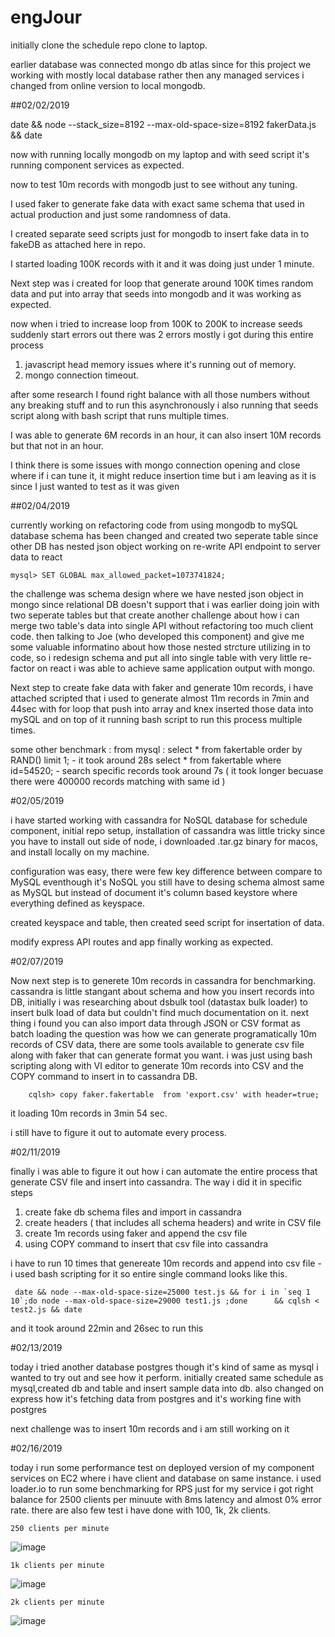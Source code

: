 # engJour
initially clone the schedule repo clone to laptop.

earlier database was connected mongo db atlas since for this project we working with mostly local database rather then any managed services i changed from online version to local mongodb.

##02/02/2019

date && node --stack_size=8192 --max-old-space-size=8192 fakerData.js && date

now with running locally mongodb on my laptop and with seed script it's running component services as expected.

now to test 10m records with mongodb just to see without any tuning. 

I used faker to generate fake data with exact same schema that used in actual production and just some randomness of data.

I created separate  seed scripts just for mongodb to insert fake data in to fakeDB as attached here in repo.

I started loading 100K records with it and it was doing just under 1 minute.

Next step was i created for loop that generate around 100K times random data and put into array that seeds into mongodb and it was working as expected.

now when i tried to increase loop from 100K to 200K to increase seeds suddenly start errors out 
there was 2 errors mostly i got during this entire process 
1) javascript head memory issues where it's running out of memory.
2) mongo connection timeout.

after some research I found right balance with all those numbers without any breaking stuff and to run this asynchronously i also running that seeds script along with bash script that runs multiple times.

I was able to generate 6M records in an hour, it can also insert 10M records but that not in an hour.

I think there is some issues with mongo connection opening and close where if i can tune it, it might reduce insertion time but i am leaving as it is since I just wanted to test as it was given 


##02/04/2019 

currently working on refactoring code from using mongodb to mySQL
database schema has been changed and created two seperate table since other DB has nested json object 
working on re-write API endpoint to server data to react 

    mysql> SET GLOBAL max_allowed_packet=1073741824;

the challenge was schema design where we have nested json object in mongo since relational DB doesn't support that i was earlier doing join with two seperate tables but that create another challenge about how i can merge two table's data into single API without refactoring too much client code.
then talking to Joe (who developed this component) and give me some valuable informatino about how those nested strcture utilizing in to code, so i redesign schema and put all into single table with very little re-factor on react i was able to achieve same application output with mongo. 

Next step to create fake data with faker and generate 10m records, i have attached scripted that i used to generate almost 11m records in 7min and 44sec with for loop that push into array and knex inserted those data into mySQL and on top of it running bash script to run this process multiple times.

some other benchmark :
from mysql : select * from fakertable order by RAND() limit 1;   - it took around 28s
select * from fakertable where id=54520;  - search specific records took around 7s ( it took longer becuase there were 400000 records matching with same id )


#02/05/2019 

i have started working with cassandra for NoSQL database for schedule component, initial repo setup, installation of cassandra was little tricky since you have to install out side of node, i downloaded .tar.gz binary for macos, and install locally on my machine.

configuration was easy, there were few key difference between compare to MySQL eventhough it's NoSQL you still have to desing schema almost same as MySQL but instead of document it's column based keystore where everything defined as keyspace.

created keyspace and table, then created seed script for insertation of data.

modify express API routes and app finally working as expected.


#02/07/2019

Now next step is to generete 10m records in cassandra for benchmarking.
cassandra is little stangant about schema and how you insert records into DB, initially i was researching about dsbulk tool (datastax bulk loader) to insert bulk load of data but couldn't find much documentation on it.
next thing i found you can also import data through JSON or CSV format as batch loading 
the question was how we can generate programatically 10m records of CSV data, there are some tools available to generate csv file along with faker that can generate format you want.
i was just using bash scripting along with VI editor to generate 10m records into CSV and the COPY command to insert in to cassandra DB.

        cqlsh> copy faker.fakertable  from 'export.csv' with header=true;

it loading 10m records in 3min 54 sec. 

i still have to figure it out to automate every process.

#02/11/2019 

finally i was able to figure it out how i can automate the entire process that generate CSV file and insert into cassandra.
The way i did it in specific steps 
1) create fake db schema files and import in cassandra 
2) create headers ( that includes all schema headers) and write in CSV file 
3) create 1m records using faker and append the csv file 
4) using COPY command to insert that csv file into cassandra 

i have to run 10 times that genereate 10m records and append into csv file - i used bash scripting for it 
so entire single command looks like this.

     date && node --max-old-space-size=25000 test.js && for i in `seq 1 10`;do node --max-old-space-size=29000 test1.js ;done      && cqlsh < test2.js && date 
     
and it took around 22min and 26sec to run this 

#02/13/2019

today i tried another database postgres though it's kind of same as mysql i wanted to try out and see how it perform.
initially created same schedule as mysql,created db and table and insert sample data into db.
also changed on express how it's fetching data from postgres and it's working fine with postgres 

next challenge was to insert 10m records and i am still working on it 

#02/16/2019

today i run some performance test on deployed version of my component services on EC2 where i have client and database on same instance. 
i used loader.io to run some benchmarking for RPS 
just for my service i got right balance for 2500 clients per minuute with 8ms latency and almost 0% error rate.
there are also few test i have done with 100, 1k, 2k clients.

    250 clients per minute 
![image](https://user-images.githubusercontent.com/12757041/52917341-d5d9d800-32af-11e9-9175-ecfd367025f6.png)

    1k clients per minute 
![image](https://user-images.githubusercontent.com/12757041/52917385-5b5d8800-32b0-11e9-9d2a-177031c403d6.png)

    2k clients per minute 
![image](https://user-images.githubusercontent.com/12757041/52917438-23a31000-32b1-11e9-8d53-07ee283a6672.png)
